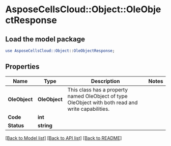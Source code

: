 # AsposeCellsCloud::Object::OleObjectResponse 

## Load the model package
```perl
use AsposeCellsCloud::Object::OleObjectResponse;
```

## Properties
Name | Type | Description | Notes
------------ | ------------- | ------------- | -------------
**OleObject** | **OleObject** | This class has a property named OleObject of type OleObject with both read and write capabilities. |
**Code** | **int** |  |
**Status** | **string** |  |  

[[Back to Model list]](../README.md#documentation-for-models) [[Back to API list]](../README.md#documentation-for-api-endpoints) [[Back to README]](../README.md)

